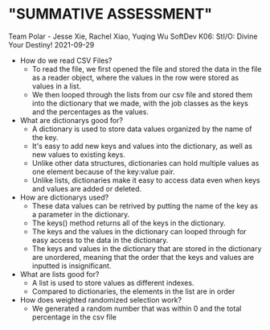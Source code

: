 # "SUMMATIVE ASSESSMENT"
Team Polar - Jesse Xie, Rachel Xiao, Yuqing Wu
SoftDev
K06: StI/O: Divine Your Destiny!
2021-09-29

* How do we read CSV Files?
    * To read the file, we first opened the file and stored the data in the file as a reader object, where the values in the row were stored as values in a list.
    * We then looped through the lists from our csv file and stored them into the dictionary that we made, with the job classes as the keys and the percentages as the values.
* What are dictionarys good for?
    * A dictionary is used to store data values organized by the name of the key.
    * It's easy to add new keys and values into the dictionary, as well as new values to existing keys.
    * Unlike other data structures, dictionaries can hold multiple values as one element because of the key:value pair.
    * Unlike lists, dictionaries make it easy to access data even when keys and values are added or deleted.
* How are dictionarys used?
    * These data values can be retrived by putting the name of the key as a parameter in the dictionary.
    * The keys() method returns all of the keys in the dictionary.
    * The keys and the values in the dictionary can looped through for easy access to the data in the dictionary.
    * The keys and values in the dictionary that are stored in the dictionary are unordered, meaning that the order that the keys and values are inputted is insignificant.
* What are lists good for?
    * A list is used to store values as different indexes.
    * Compared to dictionaries, the elements in the list are in order
* How does weighted randomized selection work?
    * We generated a random number that was within 0 and the total percentage in the csv file
 

